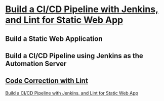 # [Build a CI/CD Pipeline with Jenkins, and Lint for Static Web App](https://github.com/eedygreen/static)

## Build a Static Web Application

## Build a CI/CD Pipeline using Jenkins as the Automation Server

## [Code Correction with Lint](https://github.com/eedygreen/static/blob/jenkins/Jenkinsfile)


[Build a CI/CD Pipeline with Jenkins, and Lint for Static Web App](https://github.com/eedygreen/static)
